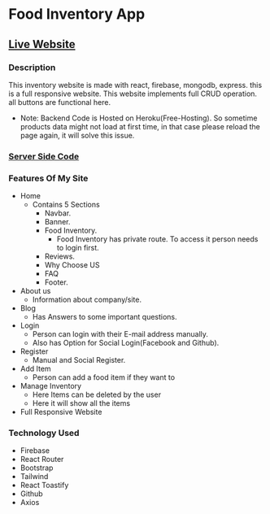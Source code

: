 # Food Inventory App

## [Live Website](https://food-inventory-app.web.app/)

### Description
 This inventory website is made with react, firebase, mongodb, express. this is a full responsive website. This website implements full CRUD operation. all buttons are functional here.
* Note: Backend Code is Hosted on Heroku(Free-Hosting). So sometime products data might not load at first time, in that case please reload the page again, it will solve this issue.

### [Server Side Code](https://github.com/hassanmehedi1/food-inventory-server-)


### Features Of My Site

- Home
  - Contains 5 Sections
    - Navbar.
    - Banner.
    - Food Inventory.
      - Food Inventory has private route. To access it person needs to login first.
    - Reviews.
    - Why Choose US
    - FAQ  
    - Footer.
- About us
  - Information about company/site.
- Blog
  - Has Answers to some important questions.
- Login
  - Person can login with their E-mail address manually.
  - Also has Option for Social Login(Facebook and Github).
- Register
  - Manual and Social Register.
- Add Item
   - Person can add a food item if they want to
- Manage Inventory
   - Here Items can be deleted by the user
   - Here it will show all the items
- Full Responsive Website

### Technology Used

- Firebase
- React Router
- Bootstrap
- Tailwind
- React Toastify
- Github
- Axios
